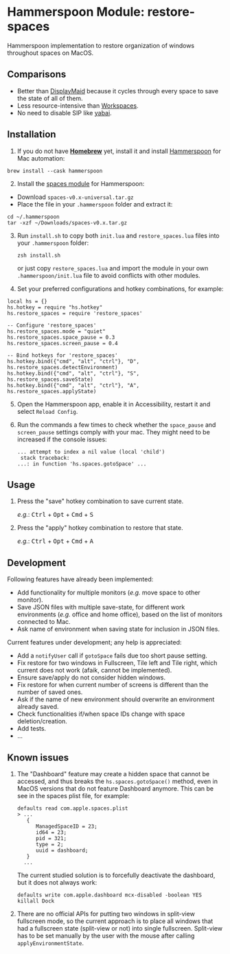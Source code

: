 # Hammerspoon Module: restore-spaces

Hammerspoon implementation to restore organization of windows throughout
spaces on MacOS.

## Comparisons

- Better than [DisplayMaid](https://funk-isoft.com/display-maid.html) because
  it cycles through every space to save the state of all of them.
- Less resource-intensive than [Workspaces](https://www.apptorium.com/workspaces).
- No need to disable SIP like [yabai](https://github.com/koekeishiya/yabai).

## Installation

1. If you do not have [**Homebrew**](https://brew.sh) yet, install it and
   install [Hammerspoon](https://www.hammerspoon.org) for Mac automation:

```
brew install --cask hammerspoon
```

2. Install the [spaces module](https://github.com/asmagill/hs._asm.spaces)
   for Hammerspoon:

- Download `spaces-v0.x-universal.tar.gz`
- Place the file in your `.hammerspoon` folder and extract it:

```
cd ~/.hammerspoon
tar -xzf ~/Downloads/spaces-v0.x.tar.gz
```

3. Run `install.sh` to copy both `init.lua` and `restore_spaces.lua` files
   into your `.hammerspoon` folder:

   ```
   zsh install.sh
   ```

   or just copy `restore_spaces.lua` and import the module in your own
   `.hammerspoon/init.lua` file to avoid conflicts with other modules.

4. Set your preferred configurations and hotkey combinations, for example:

```
local hs = {}
hs.hotkey = require "hs.hotkey"
hs.restore_spaces = require 'restore_spaces'

-- Configure 'restore_spaces'
hs.restore_spaces.mode = "quiet"
hs.restore_spaces.space_pause = 0.3
hs.restore_spaces.screen_pause = 0.4

-- Bind hotkeys for 'restore_spaces'
hs.hotkey.bind({"cmd", "alt", "ctrl"}, "D", hs.restore_spaces.detectEnvironment)
hs.hotkey.bind({"cmd", "alt", "ctrl"}, "S", hs.restore_spaces.saveState)
hs.hotkey.bind({"cmd", "alt", "ctrl"}, "A", hs.restore_spaces.applyState)
```

5. Open the Hammerspoon app, enable it in Accessibility, restart it and select
   `Reload Config`.

6. Run the commands a few times to check whether the `space_pause` and
   `screen_pause` settings comply with your mac. They might need to be
   increased if the console issues:
   ```
   ... attempt to index a nil value (local 'child')
    stack traceback:
   ...: in function 'hs.spaces.gotoSpace' ...
   ```

## Usage

1. Press the "save" hotkey combination to save current state.

   _e.g._: <kbd>Ctrl</kbd> + <kbd>Opt</kbd> + <kbd>Cmd</kbd> + <kbd>S</kbd>

2. Press the "apply" hotkey combination to restore that state.

   _e.g._: <kbd>Ctrl</kbd> + <kbd>Opt</kbd> + <kbd>Cmd</kbd> + <kbd>A</kbd>

## Development

Following features have already been implemented:

- Add functionality for multiple monitors (_e.g._ move space to other monitor).
- Save JSON files with multiple save-state, for different work environments
  (_e.g._ office and home office), based on the list of monitors connected to
  Mac.
- Ask name of environment when saving state for inclusion in JSON files.

Current features under development; any help is appreciated:

- Add a `notifyUser` call if `gotoSpace` fails due too short pause setting.
- Fix restore for two windows in Fullscreen, Tile left and Tile right, which
  current does not work (afaik, cannot be implemented).
- Ensure save/apply do not consider hidden windows.
- Fix restore for when current number of screens is different than the number
  of saved ones.
- Ask if the name of new environment should overwrite an environment already
  saved.
- Check functionalities if/when space IDs change with space deletion/creation.
- Add tests.
- ...

## Known issues

1. The "Dashboard" feature may create a hidden space that cannot be accessed,
   and thus breaks the `hs.spaces.gotoSpace()` method, even in MacOS versions
   that do not feature Dashboard anymore. This can be see in the spaces plist
   file, for example:

   ```
   defaults read com.apple.spaces.plist
   > ...
      {
         ManagedSpaceID = 23;
         id64 = 23;
         pid = 321;
         type = 2;
         uuid = dashboard;
      }
     ...
   ```

   The current studied solution is to forcefully deactivate the
   dashboard, but it does not always work:

   ```
   defaults write com.apple.dashboard mcx-disabled -boolean YES
   killall Dock
   ```

2. There are no official APIs for putting two windows in split-view fullscreen
   mode, so the current approach is to place all windows that had a fullscreen
   state (split-view or not) into single fullscreen. Split-view has to be set
   manually by the user with the mouse after calling `applyEnvironmentState`.
